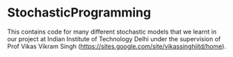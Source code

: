 # StochasticProgramming
This contains code for many different stochastic models that we learnt in our project at Indian Institute of Technology Delhi under the supervision of Prof Vikas Vikram Singh (https://sites.google.com/site/vikassinghiitd/home). 
